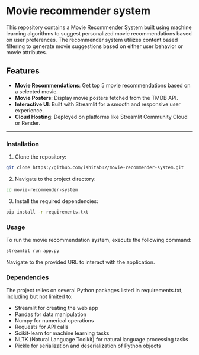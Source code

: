 # Movie recommender system

This repository contains a Movie Recommender System built using machine learning algorithms to suggest personalized movie recommendations based on user preferences. The recommender system utilizes content based filtering to generate movie suggestions based on either user behavior or movie attributes.

## Features 
- **Movie Recommendations**: Get top 5 movie recommendations based on a selected movie.
- **Movie Posters**: Display movie posters fetched from the TMDB API.
- **Interactive UI**: Built with Streamlit for a smooth and responsive user experience.
- **Cloud Hosting**: Deployed on platforms like Streamlit Community Cloud or Render.

---

### Installation

1. Clone the repository:
 ```bash
 git clone https://github.com/ishitab02/movie-recommender-system.git
```
2. Navigate to the project directory:
  ```bash
cd movie-recommender-system
```
3. Install the required dependencies:
```bash
pip install -r requirements.txt
```
### Usage
To run the movie recommendation system, execute the following command:
```bash
streamlit run app.py
```
Navigate to the provided URL to interact with the application.
### Dependencies

The project relies on several Python packages listed in requirements.txt, including but not limited to:

- Streamlit for creating the web app
- Pandas for data manipulation
- Numpy for numerical operations
- Requests for API calls
- Scikit-learn for machine learning tasks
- NLTK (Natural Language Toolkit) for natural language processing tasks
- Pickle for serialization and deserialization of Python objects


